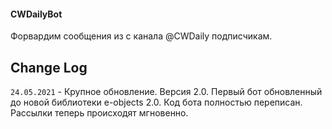#### CWDailyBot
Форвардим сообщения из с канала @CWDaily подписчикам.

## Change Log
`24.05.2021` - Крупное обновление. Версия 2.0. Первый бот обновленный до новой библиотеки e-objects 2.0.
Код бота полностью переписан. Рассылки теперь происходят мгновенно.
